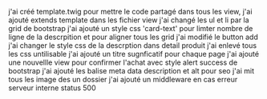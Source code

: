 j'ai créé template.twig pour mettre le code partagé dans tous les view,
j'ai ajouté extends template dans les fichier view
j'ai changé les ul et li par la grid de bootstrap
j'ai ajouté un style css 'card-text' pour limter nombre de ligne de la descrpition et pour aligner tous les grid
j'ai modifié le button add
j'ai changer le style css de la descrption dans detail produit
j'ai enlevé tous les css untilisable
j'ai ajouté un titre sugnficatif pour chaque page
j'ai ajouté une nouvellle view pour confirmer l'achat avec style alert success de bootstrap
j'ai ajouté les balise meta data description et alt pour seo
j'ai mit tous les image des un dossier
j'ai ajouté un middleware en cas erreur serveur interne status 500
